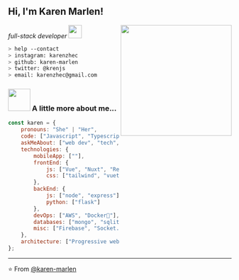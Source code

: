 <h2> Hi, I'm Karen Marlen!</h2>
<img align='right' src="https://user-images.githubusercontent.com/72042911/100793543-080fe780-33fb-11eb-84c0-cb6a09d112e3.png" width="250">
<p><em>full-stack developer <a href="https://www.thoughtworks.com"></a><img src="https://media.giphy.com/media/WUlplcMpOCEmTGBtBW/giphy.gif" width="30"> 
</em></p>

````bash
> help --contact
> instagram: karenzhec
> github: karen-marlen
> twitter: @krenjs
> email: karenzhec@gmail.com
````


### <img src="https://media.giphy.com/media/VgCDAzcKvsR6OM0uWg/giphy.gif" width="50"> A little more about me...  

```javascript
const karen = {
    pronouns: "She" | "Her",
    code: ["Javascript", "Typescript", "Python", "Java"],
    askMeAbout: ["web dev", "tech", "app dev", "design"],
    technologies: {
        mobileApp: [""],
        frontEnd: {
            js: ["Vue", "Nuxt", "React"],
            css: ["tailwind", "vuetify", "bootstrap", "bulma"]
        },
        backEnd: {
            js: ["node", "express"],
            python: ["flask"]
        },
        devOps: ["AWS", "Docker🐳"],
        databases: ["mongo", "sqlite"],
        misc: ["Firebase", "Socket.IO", "open-cv", "SuiteApp"]
    },
    architecture: ["Progressive web applications", "Single page applications"],
};
```

---

⭐️ From [@karen-marlen](https://github.com/karen-marlen)
